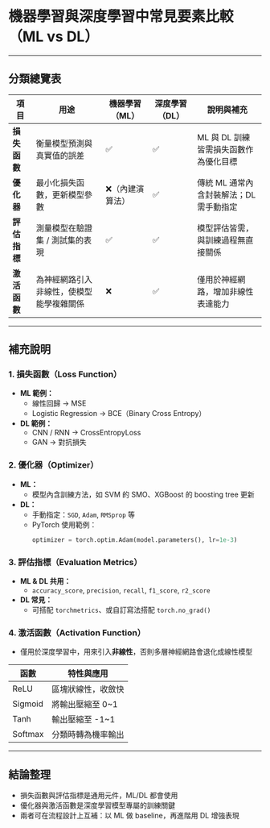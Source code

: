 # 機器學習與深度學習中常見要素比較（ML vs DL）

---

## 分類總覽表

| 項目         | 用途                                 | 機器學習（ML） | 深度學習（DL） | 說明與補充                                  |
|--------------|--------------------------------------|----------------|----------------|---------------------------------------------|
| **損失函數** | 衡量模型預測與真實值的誤差           | ✅              | ✅              | ML 與 DL 訓練皆需損失函數作為優化目標       |
| **優化器**   | 最小化損失函數，更新模型參數         | ❌（內建演算法）| ✅              | 傳統 ML 通常內含封裝解法；DL 需手動指定    |
| **評估指標** | 測量模型在驗證集 / 測試集的表現       | ✅              | ✅              | 模型評估皆需，與訓練過程無直接關係         |
| **激活函數** | 為神經網路引入非線性，使模型能學複雜關係 | ❌              | ✅              | 僅用於神經網路，增加非線性表達能力         |


---

## 補充說明

### 1. 損失函數（Loss Function）

- **ML 範例：**
  - 線性回歸 → MSE
  - Logistic Regression → BCE（Binary Cross Entropy）
- **DL 範例：**
  - CNN / RNN → CrossEntropyLoss
  - GAN → 對抗損失

### 2. 優化器（Optimizer）

- **ML：**
  - 模型內含訓練方法，如 SVM 的 SMO、XGBoost 的 boosting tree 更新
- **DL：**
  - 手動指定：`SGD`, `Adam`, `RMSprop` 等
  - PyTorch 使用範例：
    ```python
    optimizer = torch.optim.Adam(model.parameters(), lr=1e-3)
    ```

### 3. 評估指標（Evaluation Metrics）

- **ML & DL 共用：**
  - `accuracy_score`, `precision`, `recall`, `f1_score`, `r2_score`
- **DL 常見：**
  - 可搭配 `torchmetrics`、或自訂寫法搭配 `torch.no_grad()`

### 4. 激活函數（Activation Function）

- 僅用於深度學習中，用來引入**非線性**，否則多層神經網路會退化成線性模型

| 函數     | 特性與應用         |
|----------|--------------------|
| ReLU     | 區塊狀線性，收斂快  |
| Sigmoid  | 將輸出壓縮至 0~1    |
| Tanh     | 輸出壓縮至 -1~1     |
| Softmax  | 分類時轉為機率輸出  |

---

## 結論整理

- 損失函數與評估指標是通用元件，ML/DL 都會使用
- 優化器與激活函數是深度學習模型專屬的訓練關鍵
- 兩者可在流程設計上互補：以 ML 做 baseline，再進階用 DL 增強表現
